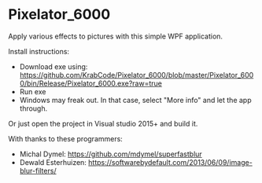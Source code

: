 # Pixelator_6000
Apply various effects to pictures with this simple WPF application.

Install instructions:
- Download exe using: https://github.com/KrabCode/Pixelator_6000/blob/master/Pixelator_6000/bin/Release/Pixelator_6000.exe?raw=true
- Run exe
- Windows may freak out. In that case, select "More info" and let the app through.

Or just open the project in Visual studio 2015+ and build it.




With thanks to these programmers:  

- Michal Dymel: https://github.com/mdymel/superfastblur  
- Dewald Esterhuizen: https://softwarebydefault.com/2013/06/09/image-blur-filters/  
